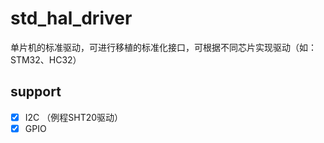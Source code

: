 <!--
 * @Author: wangjinxing
 * @Date: 2020-08-31 13:34:24
 * @LastEditTime: 2020-08-31 18:12:31
 * @LastEditors: 增加GPIO
 * @Description: std_driver
 * @FilePath: \undefinede:\github\std_hal_driver\README.md
-->
# std_hal_driver
单片机的标准驱动，可进行移植的标准化接口，可根据不同芯片实现驱动（如：STM32、HC32）

## support
- [x] I2C       （例程SHT20驱动）
- [x] GPIO
